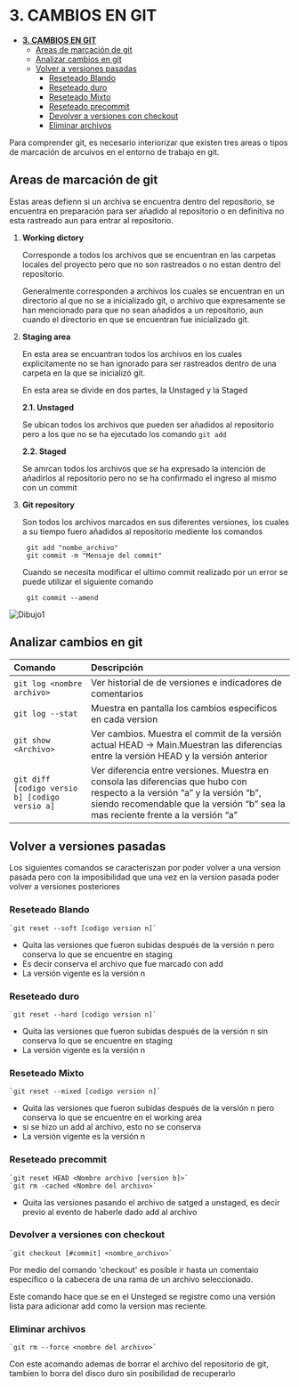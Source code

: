 # **3. CAMBIOS EN GIT**

- [**3. CAMBIOS EN GIT**](#3-cambios-en-git)
  - [Areas de marcación de git](#areas-de-marcación-de-git)
  - [Analizar cambios en git](#analizar-cambios-en-git)
  - [Volver a versiones pasadas](#volver-a-versiones-pasadas)
    - [Reseteado Blando](#reseteado-blando)
    - [Reseteado duro](#reseteado-duro)
    - [Reseteado Mixto](#reseteado-mixto)
    - [Reseteado precommit](#reseteado-precommit)
    - [Devolver a versiones con checkout](#devolver-a-versiones-con-checkout)
    - [Eliminar archivos](#eliminar-archivos)


Para comprender git, es necesario interiorizar que existen tres areas o tipos de marcación de arcuivos en el entorno de trabajo en git.

## Areas de marcación de git

Estas areas defienn si un archiva se encuentra dentro del repositorio, se encuentra en preparación para ser añadido al repositorio o en definitiva no esta rastreado aun para entrar al repositorio.

1. **Working dictory**
    
   Corresponde a todos los archivos que se encuentran en las carpetas locales del proyecto pero que no son rastreados o no estan dentro del repositorio.

   Generalmente corresponden a archivos los cuales se encuentran en un directorio al que no se a inicializado git, o archivo que expresamente se han mencionado para que no sean añadidos a un repositorio, aun cuando el directorio en que se encuentran fue inicializado git.

2. **Staging area**

   En esta area se encuantran todos los archivos en los cuales explicitamente no se han ignorado para ser rastreados dentro de una carpeta en la que se inicializó git.

   En esta area se divide en dos partes, la Unstaged y la Staged
   
    **2.1. Unstaged**

    Se ubican todos los archivos que pueden ser añadidos al repositorio pero a los que no se ha ejecutado los comando `git add`

    **2.2. Staged**

    Se amrcan todos los archivos que se ha expresado la intención de añadirlos al repositorio pero no se ha confirmado el ingreso al mismo con un commit
    
3. **Git repository**

   Son todos los archivos marcados en sus diferentes versiones, los cuales a su tiempo fuero añadidos al repositorio mediente los comandos

        git add "nombe_archivo"
        git commit -m "Mensaje del commit"

    Cuando se necesita modificar el ultimo commit realizado por un error se puede utilizar el siguiente comando

        git commit --amend

![Dibujo1](/picture/Dibujo1.jpg "Esquema de marcacion por areas en GIT")

## Analizar cambios en git

| Comando                                        | Descripción                                                                                                                                                                                                    |
| :--------------------------------------------- | :------------------------------------------------------------------------------------------------------------------------------------------------------------------------------------------------------------- |
| `git log <nombre archivo>`                      | Ver historial de de versiones e indicadores de comentarios                                                                                                                                                     |
|`git log --stat`|Muestra en pantalla los cambios especificos en cada version |
| `git show <Archivo>`                           | Ver cambios. Muestra el commit de la versión actual HEAD → Main.Muestran las diferencias entre la versión HEAD y la versión anterior                                                                           |
| `git diff [codigo versio b] [codigo versio a]` | Ver diferencia entre versiones. Muestra en consola las diferencias que hubo con respecto a la versión “a” y la versión “b”, siendo recomendable que la versión “b” sea la mas reciente frente a la versión “a” |

## Volver a versiones pasadas

Los siguientes comandos se caracteriszan por poder volver a una version pasada pero con la imposibilidad que una vez en la version pasada poder volver a versiones posteriores

### Reseteado Blando

    `git reset --soft [codigo version n]`

* Quita las versiones que fueron subidas después de la versión  n pero conserva lo que se encuentre en staging
* Es decir conserva el archivo que fue marcado con add
* La versión vigente es la versión n


### Reseteado duro

    `git reset --hard [codigo version n]`
    
* Quita las versiones que fueron subidas después de la versión  n sin conserva lo que se encuentre en staging
* La versión vigente es la versión n

### Reseteado Mixto

    `git reset --mixed [codigo version n]`
    
* Quita las versiones que fueron subidas después de la versión  n pero conserva lo que se encuentre en el working area
* si se hizo un add al archivo, esto no se conserva
* La versión vigente es la versión n

### Reseteado precommit

    `git reset HEAD <Nombre archivo [version b]>`
    `git rm -cached <Nombre del archivo>`

* Quita las versiones pasando el archivo de satged a unstaged, es decir previo al evento de haberle dado add al archivo


### Devolver a versiones con checkout

    `git checkout [#commit] <nombre_archivo>`

Por medio del comando 'checkout' es posible ir hasta un comentaio especifico o la cabecera de una rama de un archivo seleccionado.

Este comando hace que se en el Unsteged se registre como una versión lista para adicionar add como la version mas reciente.

### Eliminar archivos

    `git rm --force <nombre del archivo>`

Con este acomando ademas de borrar el archivo del repositorio de git, tambien lo borra del disco duro sin posibilidad de recuperarlo
